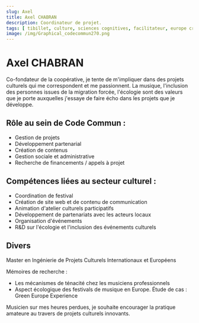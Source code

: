 ```yaml
---
slug: Axel
title: Axel CHABRAN
description: Coordinateur de projet.
tags: [ tibillet, culture, sciences cognitives, facilitateur, europe creative, gestion de projet, ]
image: /img/Graphical_codecommun270.png
---
```


# Axel CHABRAN

Co-fondateur de la coopérative, je tente de m'impliquer dans des projets culturels qui me correspondent et me passionnent. 
La musique, l'inclusion des personnes issues de la migration forcée, l'écologie sont des valeurs que je porte auxquelles 
j'essaye de faire écho dans les projets que je développe.


## Rôle au sein de Code Commun :

- Gestion de projets
- Développement partenarial
- Création de contenus
- Gestion sociale et administrative
- Recherche de financements / appels à projet

## Compétences liées au secteur culturel :

- Coordination de festival
- Création de site web et de contenu de communication
- Animation d'atelier culturels participatifs
- Développement de partenariats avec les acteurs locaux
- Organisation d'événements
- R&D sur l'écologie et l'inclusion des événements culturels

## Divers

Master en Ingénierie de Projets Culturels Internationaux et Européens

Mémoires de recherche :
- Les mécanismes de ténacité chez les musiciens professionnels
- Aspect écologique des festivals de musique en Europe. Étude de cas : Green Europe Experience

Musicien sur mes heures perdues, je souhaite encourager la pratique amateure au travers de projets culturels innovants. 

